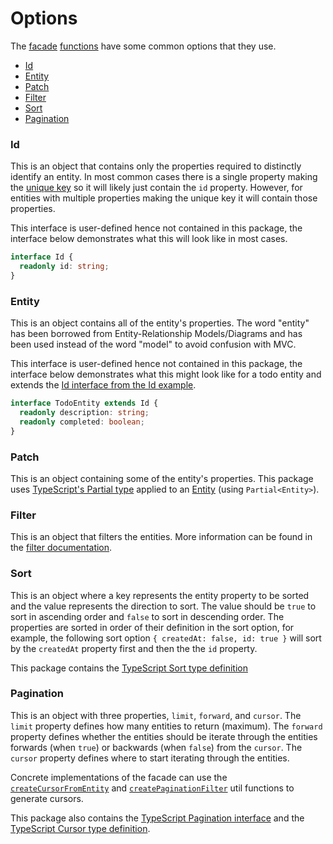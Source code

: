 # Options

The [facade](./facade.md) [functions](./functions.md) have some common options that they use.

- [Id](#id)
- [Entity](#entity)
- [Patch](#patch)
- [Filter](#filter)
- [Sort](#sort)
- [Pagination](#pagination)

### Id
This is an object that contains only the properties required to distinctly identify an entity. In most common cases there is a single property making the [unique key](https://en.wikipedia.org/wiki/Unique_key) so it will likely just contain the `id` property. However, for entities with multiple properties making the unique key it will contain those properties.

This interface is user-defined hence not contained in this package, the interface below demonstrates what this will look like in most cases.

```ts
interface Id {
  readonly id: string;
}
```

### Entity
This is an object contains all of the entity's properties. The word "entity" has been borrowed from Entity-Relationship Models/Diagrams and has been used instead of the word "model" to avoid confusion with MVC.

This interface is user-defined hence not contained in this package, the interface below demonstrates what this might look like for a todo entity and extends the [Id interface from the Id example](#id).

```ts
interface TodoEntity extends Id {
  readonly description: string;
  readonly completed: boolean;
}
```

### Patch
This is an object containing some of the entity's properties. This package uses [TypeScript's Partial type](https://www.typescriptlang.org/docs/handbook/advanced-types.html) applied to an [Entity](#entity) (using `Partial<Entity>`).

### Filter
This is an object that filters the entities. More information can be found in the [filter documentation](./filter.md).

### Sort
This is an object where a key represents the entity property to be sorted and the value represents the direction to sort. The value should be `true` to sort in ascending order and `false` to sort in descending order. The properties are sorted in order of their definition in the sort option, for example, the following sort option `{ createdAt: false, id: true }` will sort by the `createdAt` property first and then the the `id` property.

This package contains the [TypeScript Sort type definition](../src/types/Sort.ts)

### Pagination
This is an object with three properties, `limit`, `forward`, and `cursor`. The `limit` property defines how many entities to return (maximum). The `forward` property defines whether the entities should be iterate through the entities forwards (when `true`) or backwards (when `false`) from the `cursor`. The `cursor` property defines where to start iterating through the entities.

Concrete implementations of the facade can use the [`createCursorFromEntity`](../src/utils/createCursorFromEntity) and [`createPaginationFilter`](../src/utils/createPaginationFilter) util functions to generate cursors.

This package also contains the [TypeScript Pagination interface](../src/types/Pagination.ts) and the [TypeScript Cursor type definition](../src/types/Cursor.ts).